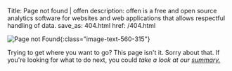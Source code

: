 Title: Page not found | offen
description: offen is a free and open source analytics software for websites and web applications that allows respectful handling of data.
save_as: 404.html
href: /404.html


![Page not Found](/theme/images/content-404.webp){:class="image-text-560-315"}

Trying to get where you want to go? This page isn't it. Sorry about that. If you're looking for what to do next, you could *take a look at our [summary.](/)*
